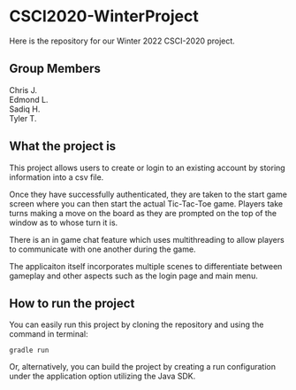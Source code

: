 # CSCI2020-WinterProject
Here is the repository for our Winter 2022 CSCI-2020 project.

## Group Members
Chris J.\
Edmond L.\
Sadiq H.\
Tyler T.

## What the project is
This project allows users to create or login to an existing account by storing information into a csv file. 

Once they have successfully authenticated, they are taken to the start game screen where you can then start the actual Tic-Tac-Toe game. 
Players take turns making a move on the board as they are prompted on the top of the window as to whose turn it is. 

There is an in game chat feature which uses multithreading to allow players to communicate with one another during the game.

The applicaiton itself incorporates multiple scenes to differentiate between gameplay and other aspects such as the login page and main menu.

## How to run the project
You can easily run this project by cloning the repository and using the command in terminal:
```
gradle run
```

Or, alternatively, you can build the project by creating a run configuration under the application option utilizing the Java SDK.

